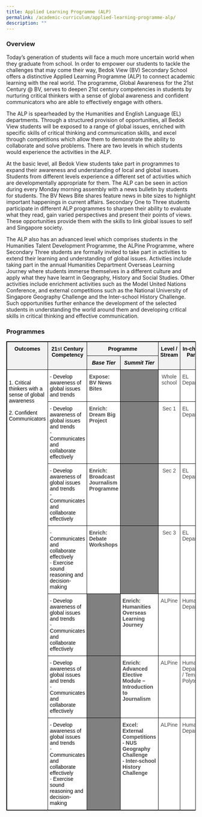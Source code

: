 ```yaml
---
title: Applied Learning Programme (ALP)
permalink: /academic-curriculum/applied-learning-programme-alp/
description: ""
---
```

### Overview

Today’s generation of students will face a much more uncertain world when they graduate from school. In order to empower our students to tackle the challenges that may come their way, Bedok View (BV) Secondary School offers a distinctive Applied Learning Programme (ALP) to connect academic learning with the real world. The programme, Global Awareness for the 21st Century @ BV, serves to deepen 21st century competencies in students by nurturing critical thinkers with a sense of global awareness and confident communicators who are able to effectively engage with others. 


The ALP is spearheaded by the Humanities and English Language (EL) departments. Through a structured provision of opportunities, all Bedok View students will be exposed to a range of global issues, enriched with specific skills of critical thinking and communication skills, and excel through competitions which allow them to demonstrate the ability to collaborate and solve problems. There are two levels in which students would experience the activities in the ALP.


At the basic level, all Bedok View students take part in programmes to expand their awareness and understanding of local and global issues. Students from different levels experience a different set of activities which are developmentally appropriate for them. The ALP can be seen in action during every Monday morning assembly with a news bulletin by students for students. The BV News Bite shares feature news in bite sizes to highlight important happenings in current affairs. Secondary One to Three students participate in different ALP programmes to sharpen their ability to evaluate what they read, gain varied perspectives and present their points of views. These opportunities provide them with the skills to link global issues to self and Singapore society. 


The ALP also has an advanced level which comprises students in the Humanities Talent Development Programme, the ALPine Programme, where Secondary Three students are formally invited to take part in activities to extend their learning and understanding of global issues. Activities include taking part in the annual Humanities Department Overseas Learning Journey where students immerse themselves in a different culture and apply what they have learnt in Geography, History and Social Studies. Other activities include enrichment activities such as the Model United Nations Conference, and external competitions such as the National University of Singapore Geography Challenge and the Inter-school History Challenge. Such opportunities further enhance the development of the selected students in understanding the world around them and developing critical skills in critical thinking and effective communication.


### Programmes

<style type="text/css">
.tg  {border-collapse:collapse;border-spacing:0;}
.tg td{border-color:black;border-style:solid;border-width:1px;font-family:Arial, sans-serif;font-size:14px;
  overflow:hidden;padding:10px 5px;word-break:normal;}
.tg th{border-color:black;border-style:solid;border-width:1px;font-family:Arial, sans-serif;font-size:14px;
  font-weight:normal;overflow:hidden;padding:10px 5px;word-break:normal;}
.tg .tg-sxkx{background-color:#FFF;color:#454545;text-align:center;vertical-align:top}
.tg .tg-fwnj{background-color:#FFF;color:#454545;text-align:left;vertical-align:top}
.tg .tg-v3qx{background-color:#F2F2F2;color:#454545;font-style:italic;font-weight:bold;text-align:center;vertical-align:top}
.tg .tg-sz2n{background-color:#7F7F7F;color:#454545;font-weight:bold;text-align:left;vertical-align:top}
.tg .tg-fjsx{background-color:#F2F2F2;border-color:inherit;color:#454545;font-weight:bold;text-align:center;vertical-align:top}
.tg .tg-q2om{background-color:#F2F2F2;color:#454545;font-weight:bold;text-align:center;vertical-align:top}
.tg .tg-9u4g{background-color:#FFF;color:#454545;font-weight:bold;text-align:left;vertical-align:top}
.tg .tg-qoio{background-color:#7F7F7F;color:#454545;text-align:left;vertical-align:top}
.tg .tg-rvho{background-color:#808080;color:#454545;font-weight:bold;text-align:left;vertical-align:top}
</style>
<table style="border: 1px solid black" class="tg">
<thead>
  <tr>
    <th style="border: 1px solid black" class="tg-fjsx" rowspan="2"><span style="color:black">Outcomes</span></th>
    <th style="border: 1px solid black" class="tg-q2om" rowspan="2"><span style="color:black">21</span>st <span style="color:black">Century Competency</span></th>
    <th style="border: 1px solid black" class="tg-q2om" colspan="2"><span style="color:black">Programme</span></th>
    <th style="border: 1px solid black" class="tg-q2om" rowspan="2"><span style="color:black">Level / Stream</span></th>
    <th style="border: 1px solid black" class="tg-q2om" rowspan="2"><span style="color:black">In-charge / Partner</span></th>
  </tr>
  <tr>
    <th style="border: 1px solid black" class="tg-v3qx"><span style="color:black">Base</span> <span style="color:black">Tier</span></th>
    <th style="border: 1px solid black" class="tg-v3qx"><span style="color:black">Summit</span> <span style="color:black">Tier</span></th>
  </tr>
</thead>
<tbody>
  <tr>
    <td style="border: 1px solid black" class="tg-fwnj" rowspan="7"><span style="color:black"> </span><br><span style="color:black">1.</span>    <span style="color:black">Critical thinkers with a sense of global awareness</span><br><span style="color:black"> </span><br><span style="color:black">2.</span>    <span style="color:black">Confident Communicators</span><br><span style="color:black"> </span></td>
    <td style="border: 1px solid black" class="tg-fwnj"><span style="color:black">-</span>       <span style="color:black">Develop awareness of global issues and trends</span></td>
    <td style="border: 1px solid black" class="tg-9u4g">Expose:<br>BV News Bites</td>
    <td style="border: 1px solid black" class="tg-qoio"> </td>
    <td style="border: 1px solid black" class="tg-sxkx">Whole school</td>
    <td style="border: 1px solid black" class="tg-fwnj">EL Department</td>
  </tr>
  <tr>
    <td style="border: 1px solid black" class="tg-fwnj"><span style="color:black">-</span>       <span style="color:black">Develop awareness of global issues and trends</span><br><span style="color:black">-</span>       <span style="color:black">Communicates and collaborate effectively</span></td>
    <td style="border: 1px solid black" class="tg-9u4g">Enrich:<br>Dream Big Project</td>
    <td style="border: 1px solid black" class="tg-sz2n"> </td>
    <td style="border: 1px solid black" class="tg-sxkx">Sec 1</td>
    <td style="border: 1px solid black" class="tg-fwnj">EL Department</td>
  </tr>
  <tr>
    <td style="border: 1px solid black" class="tg-fwnj"><span style="color:black">-</span>       <span style="color:black">Develop awareness of global issues and trends</span><br><span style="color:black">-</span>       <span style="color:black">Communicates and collaborate effectively</span></td>
    <td style="border: 1px solid black" class="tg-9u4g">Enrich:<br>Broadcast Journalism Programme</td>
    <td style="border: 1px solid black" class="tg-sz2n"> </td>
    <td style="border: 1px solid black" class="tg-sxkx">Sec 2</td>
    <td style="border: 1px solid black" class="tg-fwnj">EL Department</td>
  </tr>
  <tr>
    <td class="tg-fwnj">-       <span style="color:black">Communicates and collaborate effectively</span><br>-       <span style="color:black">Exercise sound reasoning and decision-making</span></td>
    <td class="tg-9u4g">Enrich:<br>Debate Workshops</td>
    <td class="tg-sz2n"> </td>
    <td class="tg-sxkx">Sec 3</td>
    <td class="tg-fwnj">EL Department</td>
  </tr>
  <tr>
    <td class="tg-fwnj"><span style="color:black">-</span>       <span style="color:black">Develop awareness of global issues and trends</span><br>-       <span style="color:black">Communicates and collaborate effectively</span></td>
    <td class="tg-rvho"> </td>
    <td class="tg-9u4g">Enrich: Humanities Overseas Learning Journey</td>
    <td class="tg-sxkx">ALPine</td>
    <td class="tg-fwnj">Humanities Department</td>
  </tr>
  <tr>
    <td class="tg-fwnj"><span style="color:black">-</span>       <span style="color:black">Develop awareness of global issues and trends</span><br>-       <span style="color:black">Communicates and collaborate effectively</span></td>
    <td class="tg-rvho"> </td>
    <td class="tg-9u4g">Enrich: Advanced Elective Module – Introduction to Journalism</td>
    <td class="tg-sxkx">ALPine</td>
    <td class="tg-fwnj">Humanities Department / Temasek Polytechnic</td>
  </tr>
  <tr>
    <td class="tg-fwnj"><span style="color:black">-</span>       <span style="color:black">Develop awareness of global issues and trends</span><br>-       <span style="color:black">Communicates and collaborate effectively</span><br>-       <span style="color:black">Exercise sound reasoning and decision-making</span></td>
    <td class="tg-rvho"> </td>
    <td class="tg-9u4g">Excel: External Competitions<br>-       NUS Geography Challenge<br>-       Inter-school History Challenge</td>
    <td class="tg-sxkx">ALPine</td>
    <td class="tg-fwnj">Humanities Department</td>
  </tr>
</tbody>
</table>